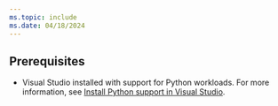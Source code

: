 ```yaml
---
ms.topic: include
ms.date: 04/18/2024
---
```

## Prerequisites

- Visual Studio installed with support for Python workloads. For more information, see [Install Python support in Visual Studio](../installing-python-support-in-visual-studio.md).
